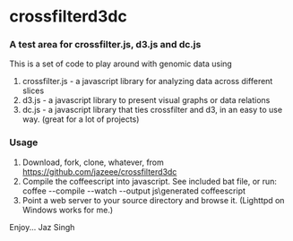 crossfilterd3dc
===============

### A test area for crossfilter.js, d3.js and dc.js
This is a set of code to play around with genomic data using
1. crossfilter.js - a javascript library for analyzing data across different slices
2. d3.js - a javascript library to present visual graphs or data relations
3. dc.js - a javascript library that ties crossfilter and d3, in an easy to use way. (great for a lot of projects)

### Usage
1. Download, fork, clone, whatever, from https://github.com/jazeee/crossfilterd3dc
2. Compile the coffeescript into javascript. See included bat file, or run: coffee --compile --watch --output js\generated coffeescript
3. Point a web server to your source directory and browse it. (Lighttpd on Windows works for me.)

Enjoy...
Jaz Singh